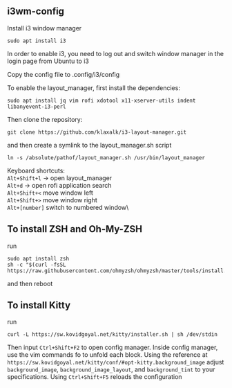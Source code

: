 ## i3wm-config
Install i3 window manager
```
sudo apt install i3
```

In order to enable i3, you need to log out and switch window manager in the login page from Ubuntu to i3

Copy the config file to .config/i3/config

To enable the layout_manager, first install the dependencies:
```
sudo apt install jq vim rofi xdotool x11-xserver-utils indent libanyevent-i3-perl
```

Then clone the repository:
```
git clone https://github.com/klaxalk/i3-layout-manager.git
```

and then create a symlink to the layout_manager.sh script
```
ln -s /absolute/pathof/layout_manager.sh /usr/bin/layout_manager
```

Keyboard shortcuts:\
`Alt+Shift+l` -> open layout_manager\
`Alt+d` -> open rofi application search\
`Alt+Shift+<` move window left\
`Alt+Shift+>` move window right\
`Alt+[number]` switch to numbered window\

## To install ZSH and Oh-My-ZSH
run
```
sudo apt install zsh
sh -c "$(curl -fsSL https://raw.githubusercontent.com/ohmyzsh/ohmyzsh/master/tools/install.sh)"
```
and then reboot

## To install Kitty
run
```
curl -L https://sw.kovidgoyal.net/kitty/installer.sh | sh /dev/stdin
```

Then input `Ctrl+Shift+F2` to open config manager. Inside config manager, use the vim commands fo to unfold each block.
Using the reference at `https://sw.kovidgoyal.net/kitty/conf/#opt-kitty.background_image` adjust `background_image`, `background_image_layout`, and `background_tint` to your specifications. Using `Ctrl+Shift+F5` reloads the configuration
